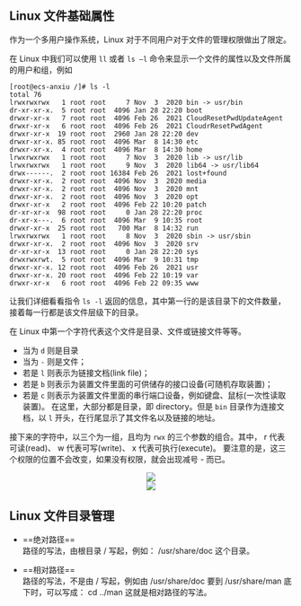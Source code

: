  ## Linux 文件基础属性
 
作为一个多用户操作系统，Linux 对于不同用户对于文件的管理权限做出了限定。
 
在 Linux 中我们可以使用 `ll` 或者 `ls –l` 命令来显示一个文件的属性以及文件所属的用户和组，例如

```Shell
[root@ecs-anxiu /]# ls -l
total 76
lrwxrwxrwx   1 root root     7 Nov  3  2020 bin -> usr/bin
dr-xr-xr-x.  5 root root  4096 Jan 28 22:20 boot
drwxr-xr-x   7 root root  4096 Feb 26  2021 CloudResetPwdUpdateAgent
drwxr-xr-x   6 root root  4096 Feb 26  2021 CloudrResetPwdAgent
drwxr-xr-x  19 root root  2960 Jan 28 22:20 dev
drwxr-xr-x. 85 root root  4096 Mar  8 14:30 etc
drwxr-xr-x.  4 root root  4096 Mar  8 14:30 home
lrwxrwxrwx   1 root root     7 Nov  3  2020 lib -> usr/lib
lrwxrwxrwx   1 root root     9 Nov  3  2020 lib64 -> usr/lib64
drwx------.  2 root root 16384 Feb 26  2021 lost+found
drwxr-xr-x.  2 root root  4096 Nov  3  2020 media
drwxr-xr-x.  2 root root  4096 Nov  3  2020 mnt
drwxr-xr-x.  2 root root  4096 Nov  3  2020 opt
drwxr-xr-x   2 root root  4096 Feb 22 10:20 patch
dr-xr-xr-x  98 root root     0 Jan 28 22:20 proc
dr-xr-x---.  6 root root  4096 Mar  9 10:35 root
drwxr-xr-x  25 root root   700 Mar  8 14:32 run
lrwxrwxrwx   1 root root     8 Nov  3  2020 sbin -> usr/sbin
drwxr-xr-x.  2 root root  4096 Nov  3  2020 srv
dr-xr-xr-x  13 root root     0 Jan 28 22:20 sys
drwxrwxrwt.  5 root root  4096 Mar  9 10:31 tmp
drwxr-xr-x. 12 root root  4096 Feb 26  2021 usr
drwxr-xr-x. 20 root root  4096 Feb 22 10:19 var
drwxr-xr-x   6 root root  4096 Feb 22 09:35 www 
```

让我们详细看看指令 `ls -l` 返回的信息，其中第一行的是该目录下的文件数量，接着每一行都是该文件层级下的目录。

在 Linux 中第一个字符代表这个文件是目录、文件或链接文件等等。
-   当为 `d` 则是目录
-   当为 `-` 则是文件；
-   若是 `l` 则表示为链接文档(link file)；
-   若是 `b` 则表示为装置文件里面的可供储存的接口设备(可随机存取装置)；
-   若是 `c` 则表示为装置文件里面的串行端口设备，例如键盘、鼠标(一次性读取装置)。
在这里，大部分都是目录，即 directory。但是 `bin` 目录作为连接文档，以 `l` 开头，在行尾显示了其文件名以及链接的地址。

接下来的字符中，以三个为一组，且均为 `rwx` 的三个参数的组合。其中， r 代表可读(read)、 w 代表可写(write)、 x 代表可执行(execute)。 要注意的是，这三个权限的位置不会改变，如果没有权限，就会出现减号 - 而已。

<div align="center">
	<img src="https://www.runoob.com/wp-content/uploads/2014/06/file-llls22.jpg"/>
</div>

<div align="center">
	<img src="https://www.runoob.com/wp-content/uploads/2014/06/363003_1227493859FdXT.png"/>
</div>

## Linux 文件目录管理

-   ==绝对路径==  
    路径的写法，由根目录 / 写起，例如： /usr/share/doc 这个目录。
    
-   ==相对路径==  
	路径的写法，不是由 / 写起，例如由 /usr/share/doc 要到 /usr/share/man 底下时，可以写成： cd ../man 这就是相对路径的写法。


